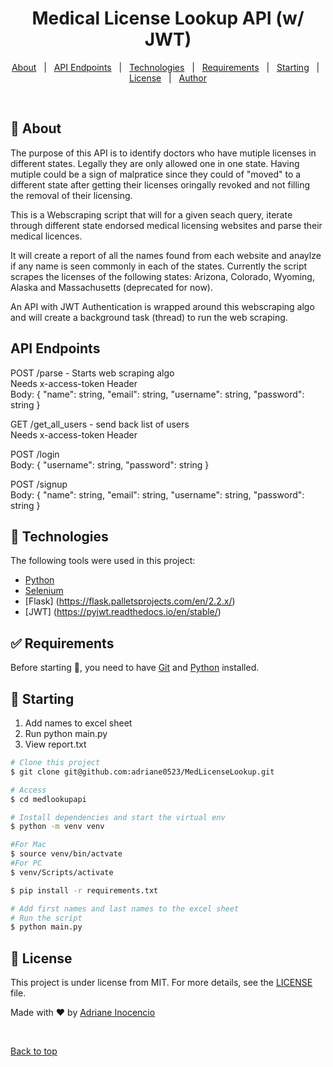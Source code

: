 
<h1 align="center">Medical License Lookup API (w/ JWT)</h1>

<!-- Status -->

<!-- <h4 align="center"> 
	🚧  MedLookupAPI 🚀 Under construction...  🚧
</h4> 

<hr> -->

<p align="center">
  <a href="#dart-about">About</a> &#xa0; | &#xa0; 
  <a href="#api_endpoints">API Endpoints</a> &#xa0; | &#xa0; 
  <a href="#rocket-technologies">Technologies</a> &#xa0; | &#xa0;
  <a href="#white_check_mark-requirements">Requirements</a> &#xa0; | &#xa0;
  <a href="#checkered_flag-starting">Starting</a> &#xa0; | &#xa0;
  <a href="#memo-license">License</a> &#xa0; | &#xa0;
  <a href="https://github.com/{{YOUR_GITHUB_USERNAME}}" target="_blank">Author</a>
</p>

<br>

## :dart: About ##
The purpose of this API is to identify doctors who have mutiple licenses in different states. Legally they are only allowed one in one state. Having mutiple could be a sign of malpratice since they could of "moved" to a different state after getting their licenses oringally revoked and not filling the removal of their licensing.


This is a Webscraping script that will for a given seach query, iterate through different state endorsed medical licensing websites and parse their medical licences.

It will create a report of all the names found from each website and anaylze if any name is seen commonly in each of the states. Currently the script
scrapes the licenses of the following states: Arizona, Colorado, Wyoming, Alaska and Massachusetts (deprecated for now). 

An API with JWT Authentication is wrapped around this webscraping algo and will create a background task (thread) to run the web scraping. 

## API Endpoints ##
POST <endpoint>/parse - Starts web scraping algo <br>
Needs x-access-token Header<br>
Body:
{
	"name": string,
	"email": string,
	"username": string,
	"password": string
}

GET <endpoint>/get_all_users - send back list of users <br>
Needs x-access-token Header<br>
	
POST <endpoint>/login <br>
Body:
{
	"username": string,
	"password": string
}

POST <endpoint>/signup <br>
Body:
{
	"name": string,
	"email": string,
	"username": string,
	"password": string
}

## :rocket: Technologies ##

The following tools were used in this project:

- [Python](https://www.python.org/)
- [Selenium](https://www.selenium.dev/)
- [Flask] (https://flask.palletsprojects.com/en/2.2.x/)
- [JWT] (https://pyjwt.readthedocs.io/en/stable/)

## :white_check_mark: Requirements ##

Before starting :checkered_flag:, you need to have [Git](https://git-scm.com) and [Python](https://www.python.org/) installed.

## :checkered_flag: Starting ##

1. Add names to excel sheet
2. Run python main.py
3. View report.txt

```bash
# Clone this project
$ git clone git@github.com:adriane0523/MedLicenseLookup.git

# Access
$ cd medlookupapi

# Install dependencies and start the virtual env
$ python -m venv venv

#For Mac
$ source venv/bin/actvate
#For PC
$ venv/Scripts/activate

$ pip install -r requirements.txt

# Add first names and last names to the excel sheet
# Run the script
$ python main.py

```

## :memo: License ##

This project is under license from MIT. For more details, see the [LICENSE](LICENSE.md) file.


Made with :heart: by <a href="https://github.com/adriane0523" target="_blank">Adriane Inocencio</a>

&#xa0;

<a href="#top">Back to top</a>
